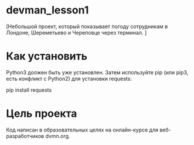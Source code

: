 # devman_lesson1
[Небольшой проект, который показывает погоду сотрудникам в Лондоне, Шереметьево и Череповце через терминал. ]

# Как установить

Python3 должен быть уже установлен. Затем используйте pip (или pip3, есть конфликт с Python2) для установки requests:

pip install requests



# Цель проекта
Код написан в образовательных целях на онлайн-курсе для веб-разработчиков dvmn.org.
